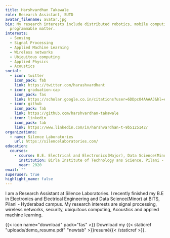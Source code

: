 ```yaml
---
title: Harshvardhan Takawale
role: Research Assistant, SUTD
avatar_filename: avatar.jpg
bio: My research interests include distributed robotics, mobile computing and
  programmable matter.
interests:
  - Sensing
  - Signal Processing
  - Applied Machine Learning
  - Wireless networks
  - Ubiquitous computing
  - Applied Physics
  - Acoustics
social:
  - icon: twitter
    icon_pack: fab
    link: https://twitter.com/harashvardhant
  - icon: graduation-cap
    icon_pack: fas
    link: https://scholar.google.co.in/citations?user=6DDpcO4AAAAJ&hl=en
  - icon: github
    icon_pack: fab
    link: https://github.com/harshvardhan-takawale
  - icon: linkedin
    icon_pack: fab
    link: https://www.linkedin.com/in/harshvardhan-t-9b5125142/
organizations:
  - name: Silence Laboratories
    url: https://silencelaboratories.com/
education:
  courses:
    - course: B.E. Electrical and Electronics(Major), Data Science(Minor)
      institution: Birla Institute of Technology ans Science, Pilani - Hyderabad Campus
      year: 2020
email: ""
superuser: true
highlight_name: false
---
```

I am a Research Assistant at Silence Laboratories. I recently finished my B.E in Electronics and Electrical Engineering and Data Science(Minor) at BITS, Pilani - Hyderabad campus. My research interests are signal processing, wireless networks, security, ubiquitous computing, Acoustics and applied machine learning.

{{< icon name="download" pack="fas" >}} Download my {{< staticref "uploads/demo_resume.pdf" "newtab" >}}resumé{{< /staticref >}}.